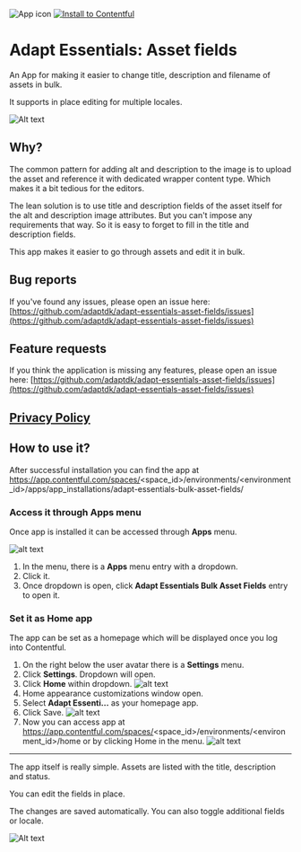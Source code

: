 ![App icon](doc/app-icon.svg) [![Install to Contentful](https://www.ctfstatic.com/button/install-small.svg)](https://app.contentful.com/deeplink?link=apps&id=6RGLVmXYrGaIIRIda1HwAC)

# Adapt Essentials: Asset fields

An App for making it easier to change title, description and filename of assets in bulk.

It supports in place editing for multiple locales.

![Alt text](doc/app.png)

## Why?

The common pattern for adding alt and description to the image is to upload the asset and reference
it with dedicated wrapper content type. Which makes it a bit tedious for the editors.

The lean solution is to use title and description fields of the asset itself for the alt and description image
attributes.
But you can't impose any requirements that way. So it is easy to forget to fill in the title and description fields.

This app makes it easier to go through assets and edit it in bulk.

## Bug reports

If you've found any issues, please open an issue here:
[https://github.com/adaptdk/adapt-essentials-asset-fields/issues](https://github.com/adaptdk/adapt-essentials-asset-fields/issues)

## Feature requests

If you think the application is missing any features, please open an issue here:
[https://github.com/adaptdk/adapt-essentials-asset-fields/issues](https://github.com/adaptdk/adapt-essentials-asset-fields/issues)

## [Privacy Policy](https://adaptagency.com/privacy-policy)

<!--- App part -->

## How to use it?

After successful installation you can find the app at https://app.contentful.com/spaces/<space_id>/environments/<environment_id>/apps/app_installations/adapt-essentials-bulk-asset-fields/

### Access it through **Apps** menu

Once app is installed it can be accessed through **Apps** menu.

![alt text](doc/apps-menu-entry.png)

1. In the menu, there is a **Apps** menu entry with a dropdown.
2. Click it.
3. Once dropdown is open, click **Adapt Essentials Bulk Asset Fields** entry to open it.

### Set it as **Home** app

The app can be set as a homepage which will be displayed once you log into Contentful.

1. On the right below the user avatar there is a **Settings** menu.
2. Click **Settings**. Dropdown will open.
3. Click **Home** within dropdown.
   ![alt text](doc/home-settings-menu.png)
4. Home appearance customizations window open.
5. Select **Adapt Essenti...** as your homepage app.
6. Click Save.
   ![alt text](doc/home-app-selection.png)
7. Now you can access app at https://app.contentful.com/spaces/<space_id>/environments/<environment_id>/home or by clicking Home in the menu.
   ![alt text](doc/home-entry-in-the-menu.png)

---

The app itself is really simple.
Assets are listed with the title, description and status.

You can edit the fields in place.

The changes are saved automatically. You can also toggle additional fields or locale.

![Alt text](doc/settings.png)
